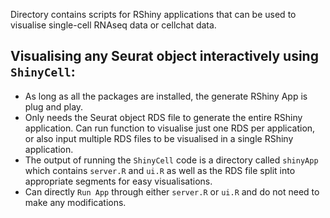 Directory contains scripts for RShiny applications that can be used to visualise single-cell RNAseq data or cellchat data.

## Visualising any Seurat object interactively using `ShinyCell`:
* As long as all the packages are installed, the generate RShiny App is plug and play.
* Only needs the Seurat object RDS file to generate the entire RShiny application. Can run function to visualise just one RDS per application, or also input multiple RDS files to be visualised in a single RShiny application.
* The output of running the `ShinyCell` code is a directory called `shinyApp` which contains `server.R` and `ui.R` as well as the RDS file split into appropriate segments for easy visualisations.
* Can directly `Run App` through either `server.R` or `ui.R` and do not need to make any modifications.

